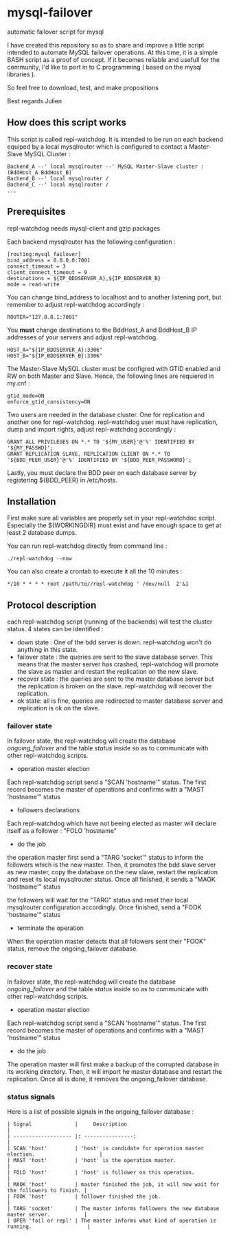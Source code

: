 # mysql-failover
automatic failover script for mysql

I have created this repository so as to share and improve a little script intended to automate MySQL failover operations.
At this time, it is a simple BASH script as a proof of concept. If it becomes reliable and usefull for the community, I'd like to port in to C programming ( based on the mysql libraries ).

So feel free to download, test, and make propositions

Best regards
Julien

## How does this script works

This script is called repl-watchdog. It is intended to be run on each backend equiped by a local mysqlrouter which is configured to contact a Master-Slave MySQL Cluster :

    Backend_A --' local mysqlrouter --' MySQL Master-Slave cluster : (BddHost_A BddHost_B)
    Bachend_B --' local mysqlrouter /
    Bachend_C --' local mysqlrouter /
    ...


## Prerequisites

repl-watchdog needs mysql-client and gzip packages
 
Each backend mysqlrouter has the following configuration :

    [routing:mysql_failover]
    bind_address = 0.0.0.0:7001
    connect_timeout = 3
    client_connect_timeout = 9
    destinations = ${IP_BDDSERVER_A},${IP_BDDSERVER_B}
    mode = read-write

You can change bind_address to localhost and to another listening port, but remember to adjust repl-watchdog accordingly :

    ROUTER="127.0.0.1:7001"

You **must** change destinations to the BddHost_A and BddHost_B IP addresses of your servers and adjust repl-watchdog.

    HOST_A="${IP_BDDSERVER_A}:3306"
    HOST_B="${IP_BDDSERVER_B}:3306"


The Master-Slave MySQL cluster must be configred with GTID enabled and RW on both Master and Slave. Hence, the following lines are requiered in my.cnf :

    gtid_mode=ON
    enforce_gtid_consistency=ON

Two users are needed in the database cluster. One for replication and another one for repl-watchdog. repl-watchdog user must have replication, dump and import rights, adjust repl-watchdog accordingly :

    GRANT ALL PRIVILEGES ON *.* TO '${MY_USER}'@'%' IDENTIFIED BY '${MY_PASSWD}';
    GRANT REPLICATION SLAVE, REPLICATION CLIENT ON *.* TO '${BDD_PEER_USER}'@'%' IDENTIFIED BY '${BDD_PEER_PASSWORD}';

Lastly, you must declare the BDD peer on each database server by registering ${BDD_PEER} in /etc/hosts.

 
## Installation


First make sure all variables are properly set in your repl-watchdoc script. Especially the ${WORKINGDIR} must exist and have enough space to get at least 2 database dumps.

 
You can run repl-watchdog directly from command line :

    ./repl-watchdog --now 

You can also create a crontab to execute it all the 10 minutes :

    */10 * * * * root /path/to//repl-watchdog ' /dev/null  2'&1  

## Protocol description

each repl-watchdog script (running of the backends) will test the cluster status. 4 states can be identified :

* down state : One of the bdd server is down. repl-watchdog won't do anything in this state.
* failover state : the queries are sent to the slave database server. This means that the master server has crashed, repl-watchdog will promote the slave as master and restart the replication on the new slave.
* recover state : the queries are sent to the master database server but the replication is broken on the slave. repl-watchdog will recover the replication.
* ok state: all is fine, queries are redirected to master database server and replication is ok on the slave.

 
### failover state

In failover state, the repl-watchdog will create the database *ongoing_failover* and the table *status* inside so as to communicate with other repl-watchdog scripts. 

* operation master election

Each repl-watchdog script send a "SCAN 'hostname'" status. The first record becomes the master of operations and confirms with a "MAST 'hostname'" status

* followers declarations

Each repl-watchdog  which have not beeing elected as master will declare itself as a follower : "FOLO 'hostname"

* do the job

the operation master first send a "TARG 'socket'" status to inform the followers which is the new master. Then, it promotes the bdd slave server as new master, copy the database on the new slave, restart the replication and reset its local mysqlrouter status. Once all finished, it sends a "MAOK 'hostname'" status       

the followers will wait for the "TARG" status and reset their local mysqlrouter configuration accordingly. Once finished, send a "FOOK 'hostname'" status       

* terminate the operation

When the operation master detects that all folowers sent their "FOOK" status, remove the ongoing_failover database.


### recover state

In failover state, the repl-watchdog will create the database *ongoing_failover* and the table *status* inside so as to communicate with other repl-watchdog scripts. 

* operation master election

Each repl-watchdog script send a "SCAN 'hostname'" status. The first record becomes the master of operations and confirms with a "MAST 'hostname'" status

* do the job
 
The operation master will first make a backup of the corrupted database in its working directory. Then, it will import he master database and restart the replication. Once all is done, it removes the ongoing_failover database.


### status signals

Here is a list of possible signals in the ongoing_failover database :

    | Signal              |     Description                                                        |
    | ------------------- |: ----------------:                                                     |
    | SCAN 'host'         | 'host' is candidate for operation master election.                     |
    | MAST 'host'         | 'host' is the operation master.                                        |
    | FOLO 'host'         | 'host' is follower on this operation.                                  |
    | MAOK 'host'         | master finished the job, it will now wait for the followers to finish. |
    | FOOK 'host'         | follower finished the job.                                             |
    | TARG 'socket'       | The master informs followers the new database master server.           |
    | OPER 'fail or repl' | The master informs what kind of operation is running.                  |
 


 



      